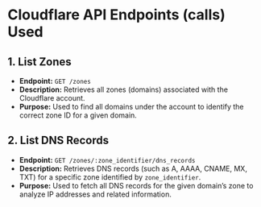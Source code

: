 # Cloudflare API Endpoints (calls) Used 

## 1. List Zones

- **Endpoint:** `GET /zones`
- **Description:** Retrieves all zones (domains) associated with the Cloudflare account.  
- **Purpose:** Used to find all domains under the account to identify the correct zone ID for a given domain.

## 2. List DNS Records

- **Endpoint:** `GET /zones/:zone_identifier/dns_records`
- **Description:** Retrieves DNS records (such as A, AAAA, CNAME, MX, TXT) for a specific zone identified by `zone_identifier`.  
- **Purpose:** Used to fetch all DNS records for the given domain’s zone to analyze IP addresses and related information.


